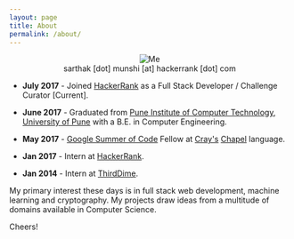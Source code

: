 ```yaml
---
layout: page
title: About
permalink: /about/
---
```


<p align="center">
  <img alt="Me" src="https://media.licdn.com/mpr/mpr/shrinknp_400_400/AAEAAQAAAAAAAAxNAAAAJDc1NDVmMWNhLWU4M2MtNDU5My04NDdmLTBkYmQ1OTk1N2U1ZA.jpg"/>
  <br />
	sarthak  [dot]  munshi  [at]  hackerrank  [dot]  com
</p>

* <strong>July 2017</strong> - Joined <a href="https://www.hackerrank.com">HackerRank</a> as a Full Stack Developer / Challenge Curator [Current].

* <strong>June 2017</strong> - Graduated from <a href="http://pict.edu">Pune Institute of Computer Technology</a>, <a href="http://unipune.ac.in">University of Pune</a> with a B.E. in Computer Engineering.

* <strong>May 2017</strong> - <a href="https://summerofcode.withgoogle.com">Google Summer of Code</a> Fellow at <a href="http://www.cray.com">Cray's</a> <a href="http://chapel.cray.com">Chapel</a> language.

* <strong>Jan 2017</strong> - Intern at <a href="https://www.hackerrank.com">HackerRank</a>.

* <strong>Jan 2014</strong> - Intern at <a href="http://thirddime.com">ThirdDime</a>.


My primary interest these days is in full stack web development, machine learning and cryptography. My projects draw ideas from a multitude of domains available in Computer Science.

Cheers!

